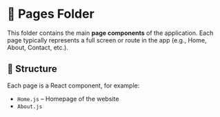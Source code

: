 # 📄 Pages Folder

This folder contains the main **page components** of the application. Each page typically represents a full screen or route in the app (e.g., Home, About, Contact, etc.).

## 📁 Structure

Each page is a React component, for example:

- `Home.js` – Homepage of the website
- `About.js`
